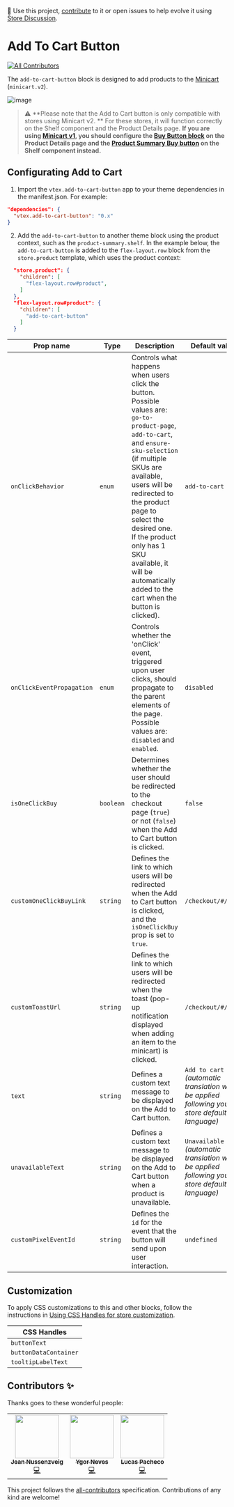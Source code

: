 📢 Use this project, [contribute](https://github.com/vtex-apps/add-to-cart-button) to it or open issues to help evolve it using [Store Discussion](https://github.com/vtex-apps/store-discussion). 

# Add To Cart Button

<!-- ALL-CONTRIBUTORS-BADGE:START - Do not remove or modify this section -->
[![All Contributors](https://img.shields.io/badge/all_contributors-3-orange.svg?style=flat-square)](#contributors-)
<!-- ALL-CONTRIBUTORS-BADGE:END -->

The `add-to-cart-button` block is designed to add products to the [Minicart](https://developers.vtex.com/docs/guides/vtex-minicart/) (`minicart.v2`).

![image](https://cdn.jsdelivr.net/gh/vtexdocs/dev-portal-content@main/images/vtex-add-to-cart-button-0.png)

> ⚠️ **Please note that the Add to Cart button is only compatible with stores using Minicart v2. ** For these stores, it will function correctly on the Shelf component and the Product Details page. **If you are using [Minicart v1](https://github.com/vtex-apps/minicart/blob/383d7bbd3295f06d1b5854a0add561a872e1515c/docs/README.md), you should configure the [Buy Button block](https://developers.vtex.com/docs/guides/vtex-store-components-buybutton/) on the Product Details page and the [Product Summary Buy button](https://developers.vtex.com/docs/guides/vtex-product-summary-productsummarybuybutton/) on the Shelf component instead.**

## Configurating Add to Cart

1. Import the `vtex.add-to-cart-button` app to your theme dependencies in the manifest.json. For example:

```json
"dependencies": {
  "vtex.add-to-cart-button": "0.x"
}
```

2. Add the `add-to-cart-button` to another theme block using the product context, such as the `product-summary.shelf`. In the example below, the `add-to-cart-button` is added to the `flex-layout.row` block from the `store.product` template, which uses the product context:

```json
  "store.product": {
    "children": [
      "flex-layout.row#product",
    ]
  },
  "flex-layout.row#product": {
    "children": [
      "add-to-cart-button"
    ]
  }
```

| Prop name                 | Type      | Description                                                                                                                                                                                                                                                                                                                                                       | Default value                                                                                 |
| ------------------------- | --------- | ----------------------------------------------------------------------------------------------------------------------------------------------------------------------------------------------------------------------------------------------------------------------------------------------------------------------------------------------------------------- | --------------------------------------------------------------------------------------------- |
| `onClickBehavior`         | `enum`    | Controls what happens when users click the button. Possible values are: `go-to-product-page`, `add-to-cart`, and `ensure-sku-selection` (if multiple SKUs are available, users will be redirected to the product page to select the desired one. If the product only has 1 SKU available, it will be automatically added to the cart when the button is clicked). | `add-to-cart`                                                                                 |
| `onClickEventPropagation` | `enum`    | Controls whether the 'onClick' event, triggered upon user clicks, should propagate to the parent elements of the page. Possible values are: `disabled` and `enabled`.                                                                                                                                                                                             | `disabled`                                                                                    |
| `isOneClickBuy`           | `boolean` | Determines whether the user should be redirected to the checkout page (`true`) or not (`false`) when the Add to Cart button is clicked.                                                                                                                                                                                                                           | `false`                                                                                       |
| `customOneClickBuyLink`   | `string`  | Defines the link to which users will be redirected when the Add to Cart button is clicked, and the `isOneClickBuy` prop is set to `true`.                                                                                                                                                                                                                         | `/checkout/#/cart`                                                                            |
| `customToastUrl`          | `string`  | Defines the link to which users will be redirected when the toast (pop-up notification displayed when adding an item to the minicart) is clicked.                                                                                                                                                                                                                 | `/checkout/#/cart`                                                                            |
| `text`                    | `string`  | Defines a custom text message to be displayed on the Add to Cart button.                                                                                                                                                                                                                                                                                          | `Add to cart` _(automatic translation will be applied following your store default language)_ |
| `unavailableText`         | `string`  | Defines a custom text message to be displayed on the Add to Cart button when a product is unavailable.                                                                                                                                                                                                                                                            | `Unavailable` _(automatic translation will be applied following your store default language)_ |
| `customPixelEventId`      | `string`  | Defines the `id` for the event that the button will send upon user interaction.                                                                                                                                                                                                                                                                                   | `undefined`                                                                                   |

## Customization

To apply CSS customizations to this and other blocks, follow the instructions in [Using CSS Handles for store customization](https://developers.vtex.com/docs/guides/vtex-io-documentation-using-css-handles-for-store-customization).

| CSS Handles           |
| --------------------- |
| `buttonText`          |
| `buttonDataContainer` |
| `tooltipLabelText`    |

<!-- DOCS-IGNORE:start -->

## Contributors ✨

Thanks goes to these wonderful people:

<!-- ALL-CONTRIBUTORS-LIST:START - Do not remove or modify this section -->
<!-- prettier-ignore-start -->
<!-- markdownlint-disable -->
<table>
  <tr>
    <td align="center"><a href="https://github.com/JNussens"><img src="https://avatars0.githubusercontent.com/u/7662734?v=4" width="100px;" alt=""/><br /><sub><b>Jean Nussenzveig</b></sub></a><br /><a href="https://github.com/vtex-apps/add-to-cart-button/commits?author=JNussens" title="Code">💻</a></td>
    <td align="center"><a href="http://ygorneves.com"><img src="https://avatars1.githubusercontent.com/u/39542011?v=4" width="100px;" alt=""/><br /><sub><b>Ygor Neves</b></sub></a><br /><a href="https://github.com/vtex-apps/add-to-cart-button/commits?author=ygorneves10" title="Code">💻</a></td>
    <td align="center"><a href="https://github.com/lucaspacheco-acct"><img src="https://avatars0.githubusercontent.com/u/59736416?v=4" width="100px;" alt=""/><br /><sub><b>Lucas Pacheco</b></sub></a><br /><a href="https://github.com/vtex-apps/add-to-cart-button/commits?author=lucaspacheco-acct" title="Code">💻</a></td>
  </tr>
</table>

<!-- markdownlint-enable -->
<!-- prettier-ignore-end -->
<!-- ALL-CONTRIBUTORS-LIST:END -->

This project follows the [all-contributors](https://github.com/all-contributors/all-contributors) specification. Contributions of any kind are welcome!

<!-- DOCS-IGNORE:end -->
